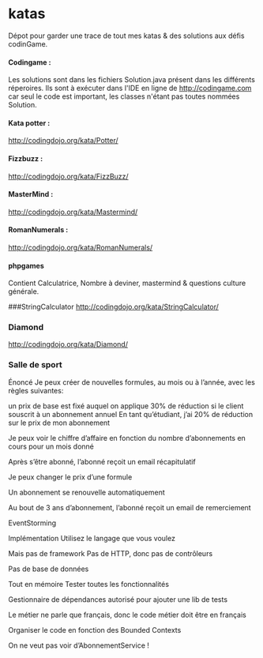 # katas

Dépot pour garder une trace de tout mes katas & des solutions aux défis codinGame.

#### Codingame :
Les solutions sont dans les fichiers Solution.java présent dans les différents réperoires. Ils sont à exécuter dans l'IDE en ligne de http://codingame.com car seul le code est important, les classes n'étant pas toutes nommées Solution.

#### Kata potter :
http://codingdojo.org/kata/Potter/

#### Fizzbuzz :
http://codingdojo.org/kata/FizzBuzz/

#### MasterMind :
http://codingdojo.org/kata/Mastermind/

#### RomanNumerals :
http://codingdojo.org/kata/RomanNumerals/

#### phpgames
Contient Calculatrice, Nombre à deviner, mastermind & questions culture générale.

###StringCalculator
http://codingdojo.org/kata/StringCalculator/

### Diamond
http://codingdojo.org/kata/Diamond/

### Salle de sport
Énoncé
Je peux créer de nouvelles formules, au mois ou à l’année, avec les règles suivantes:

un prix de base est fixé
auquel on applique 30% de réduction si le client souscrit à un abonnement annuel
En tant qu’étudiant, j’ai 20% de réduction sur le prix de mon abonnement

Je peux voir le chiffre d’affaire en fonction du nombre d’abonnements en cours pour un mois donné

Après s’être abonné, l’abonné reçoit un email récapitulatif

Je peux changer le prix d’une formule

Un abonnement se renouvelle automatiquement

Au bout de 3 ans d’abonnement, l’abonné reçoit un email de remerciement

EventStorming
<img src="">

Implémentation
Utilisez le langage que vous voulez

Mais pas de framework
Pas de HTTP, donc pas de contrôleurs

Pas de base de données

Tout en mémoire
Tester toutes les fonctionnalités

Gestionnaire de dépendances autorisé pour ajouter une lib de tests

Le métier ne parle que français, donc le code métier doit être en français

Organiser le code en fonction des Bounded Contexts

On ne veut pas voir d’AbonnementService !
